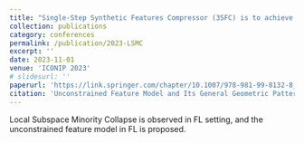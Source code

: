 ```yaml
---
title: "Single-Step Synthetic Features Compressor (3SFC) is to achieve communication-efficient FL by directly constructing a tiny synthetic dataset containing synthetic features based on raw gradients"
collection: publications
category: conferences
permalink: /publication/2023-LSMC
excerpt: ''
date: 2023-11-01
venue: 'ICONIP 2023'
# slidesurl: ''
paperurl: 'https://link.springer.com/chapter/10.1007/978-981-99-8132-8_34'
citation: 'Unconstrained Feature Model and Its General Geometric Patterns in Federated Learning: Local Subspace Minority Collapse. ICONIP 2023. M. Shi, Y. Zhou, Q. Ye, J. Lv'
---
```


Local Subspace Minority Collapse is observed in FL setting, and the unconstrained feature model in FL is proposed.